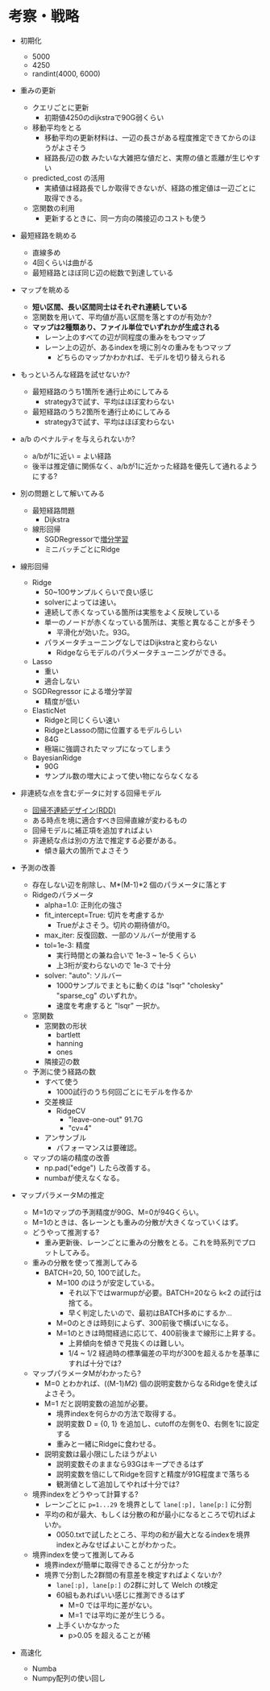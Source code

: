 # 考察・戦略

- 初期化
    - 5000
    - 4250
    - randint(4000, 6000)

- 重みの更新
    - クエリごとに更新
        - 初期値4250のdijkstraで90G弱くらい
    - 移動平均をとる
        - 移動平均の更新材料は、一辺の長さがある程度推定できてからのほうがよさそう
        - 経路長/辺の数 みたいな大雑把な値だと、実際の値と乖離が生じやすい
    - predicted_cost の活用
        - 実績値は経路長でしか取得できないが、経路の推定値は一辺ごとに取得できる。
    - 窓関数の利用
        - 更新するときに、同一方向の隣接辺のコストも使う

- 最短経路を眺める
    - 直線多め
    - 4回くらいは曲がる
    - 最短経路とほぼ同じ辺の総数で到達している

- マップを眺める
    - **短い区間、長い区間同士はそれぞれ連続している**
    - 窓関数を用いて、平均値が高い区間を落とすのが有効か?
    - **マップは2種類あり、ファイル単位でいずれかが生成される**
        - レーン上のすべての辺が同程度の重みをもつマップ
        - レーン上の辺が、あるindexを境に別々の重みをもつマップ
            - どちらのマップかわかれば、モデルを切り替えられる

- もっといろんな経路を試せないか?
    - 最短経路のうち1箇所を通行止めにしてみる
        - strategy3で試す、平均はほぼ変わらない
    - 最短経路のうち2箇所を通行止めにしてみる
        - strategy3で試す、平均はほぼ変わらない

- a/b のペナルティを与えられないか?
    - a/bが1に近い = よい経路
    - 後半は推定値に関係なく、a/bが1に近かった経路を優先して通れるようにする?

- 別の問題として解いてみる
    - 最短経路問題
        - Dijkstra
    - 線形回帰
        - SGDRegressorで[増分学習](https://scikit-learn.org/0.15/modules/scaling_strategies.html#incremental-learning)
        - ミニバッチごとにRidge

- 線形回帰
    - Ridge
        - 50~100サンプルくらいで良い感じ
        - solverによっては速い。
        - 連続して赤くなっている箇所は実態をよく反映している
        - 単一のノードが赤くなっている箇所は、実態と異なることが多そう
            - 平滑化が効いた。93G。
        - パラメータチューニングなしではDijkstraと変わらない
            - Ridgeならモデルのパラメータチューニングができる。
    - Lasso
        - 重い
        - 適合しない
    - SGDRegressor による増分学習
        - 精度が低い
    - ElasticNet
        - Ridgeと同じくらい速い
        - RidgeとLassoの間に位置するモデルらしい
        - 84G
        - 極端に強調されたマップになってしまう
    - BayesianRidge
        - 90G
        - サンプル数の増大によって使い物にならなくなる

- 非連続な点を含むデータに対する回帰モデル
    - [回帰不連続デザイン(RDD)](https://en.wikipedia.org/wiki/Regression_discontinuity_design)
    - ある時点を境に適合すべき回帰直線が変わるもの
    - 回帰モデルに補正項を追加すればよい
    - 非連続な点は別の方法で推定する必要がある。
        - 傾き最大の箇所でよさそう

- 予測の改善
    - 存在しない辺を削除し、M*(M-1)*2 個のパラメータに落とす
    - Ridgeのパラメータ
        - alpha=1.0: 正則化の強さ
        - fit_intercept=True: 切片を考慮するか
            - Trueがよさそう。切片の期待値が0。
        - max_iter: 反復回数、一部のソルバーが使用する
        - tol=1e-3: 精度
            - 実行時間との兼ね合いで 1e-3 ~ 1e-5 くらい
            - 上3桁が変わらないので 1e-3 で十分
        - solver: "auto": ソルバー
            - 1000サンプルでまともに動くのは "lsqr" "cholesky" "sparse_cg" のいずれか。
            - 速度を考慮すると "lsqr" 一択か。
    - 窓関数
        - 窓関数の形状
            - bartlett
            - hanning
            - ones
        - 隣接辺の数
    - 予測に使う経路の数
        - すべて使う
            - 1000試行のうち何回ごとにモデルを作るか
        - 交差検証
            - RidgeCV
                - "leave-one-out" 91.7G
                - "cv=4" 
        - アンサンブル
            - パフォーマンスは要確認。
    - マップの端の精度の改善
        - np.pad("edge") したら改善する。
        - numbaが使えなくなる。

- マップパラメータMの推定
    - M=1のマップの予測精度が90G、M=0が94Gくらい。
    - M=1のときは、各レーンとも重みの分散が大きくなっていくはず。
    - どうやって推測する?
        - 重み更新後、レーンごとに重みの分散をとる。これを時系列でプロットしてみる。
    - 重みの分散を使って推測してみる
        - BATCH=20, 50, 100で試した。
            - M=100 のほうが安定している。
                - それ以下ではwarmupが必要。BATCH=20なら k<2 の試行は捨てる。
                - 早く判定したいので、最初はBATCH多めにするか...
            - M=0のときは時刻によらず、300前後で横ばいになる。
            - M=1のときは時間経過に応じて、400前後まで線形に上昇する。
                - 上昇傾向を傾きで見抜くのは難しい。
                - 1/4 ~ 1/2 経過時の標準偏差の平均が300を超えるかを基準にすれば十分では?
    - マップパラメータMがわかったら?
        - M=0 とわかれば、((M-1)*M*2) 個の説明変数からなるRidgeを使えばよさそう。
        - M=1 だと説明変数の追加が必要。
            - 境界indexを何らかの方法で取得する。
            - 説明変数 D = {0, 1} を追加し、cutoffの左側を0、右側を1に設定する
            - 重みと一緒にRidgeに食わせる。
        - 説明変数は最小限にしたほうがよい
            - 説明変数そのままなら93Gはキープできるはず
            - 説明変数を倍にしてRidgeを回すと精度が91G程度まで落ちる
            - 観測値として追加してやれば十分では?
    - 境界indexをどうやって計算する?
        - レーンごとに `p=1...29` を境界として `lane[:p], lane[p:]` に分割
        - 平均の和が最大、もしくは分散の和が最小になるところで切ればよいか。
            - 0050.txtで試したところ、平均の和が最大となるindexを境界indexとみなせばよいことがわかった。
    - 境界indexを使って推測してみる
        - 境界indexが簡単に取得できることが分かった
        - 境界で分割した2群間の有意差を検定すればよくないか?
            -  `lane[:p], lane[p:]` の2群に対して Welch のt検定
            - 60組もあればいい感じに推測できるはず
                - M=0 では平均に差がない。
                - M=1 では平均に差が生じうる。
            - 上手くいかなかった
                - p>0.05 を超えることが稀

- 高速化
    - Numba
    - Numpy配列の使い回し